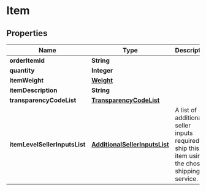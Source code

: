 
# Item

## Properties
Name | Type | Description | Notes
------------ | ------------- | ------------- | -------------
**orderItemId** | **String** |  | 
**quantity** | **Integer** |  | 
**itemWeight** | [**Weight**](Weight.md) |  |  [optional]
**itemDescription** | **String** |  |  [optional]
**transparencyCodeList** | [**TransparencyCodeList**](TransparencyCodeList.md) |  |  [optional]
**itemLevelSellerInputsList** | [**AdditionalSellerInputsList**](AdditionalSellerInputsList.md) | A list of additional seller inputs required to ship this item using the chosen shipping service. |  [optional]



